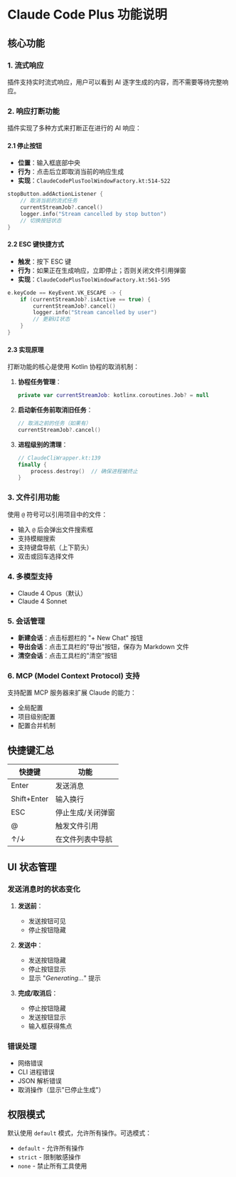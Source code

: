 # Claude Code Plus 功能说明

## 核心功能

### 1. 流式响应

插件支持实时流式响应，用户可以看到 AI 逐字生成的内容，而不需要等待完整响应。

### 2. 响应打断功能

插件实现了多种方式来打断正在进行的 AI 响应：

#### 2.1 停止按钮

- **位置**：输入框底部中央
- **行为**：点击后立即取消当前的响应生成
- **实现**：`ClaudeCodePlusToolWindowFactory.kt:514-522`

```kotlin
stopButton.addActionListener {
    // 取消当前的流式任务
    currentStreamJob?.cancel()
    logger.info("Stream cancelled by stop button")
    // 切换按钮状态
}
```

#### 2.2 ESC 键快捷方式

- **触发**：按下 ESC 键
- **行为**：如果正在生成响应，立即停止；否则关闭文件引用弹窗
- **实现**：`ClaudeCodePlusToolWindowFactory.kt:561-595`

```kotlin
e.keyCode == KeyEvent.VK_ESCAPE -> {
    if (currentStreamJob?.isActive == true) {
        currentStreamJob?.cancel()
        logger.info("Stream cancelled by user")
        // 更新UI状态
    }
}
```

#### 2.3 实现原理

打断功能的核心是使用 Kotlin 协程的取消机制：

1. **协程任务管理**：
   ```kotlin
   private var currentStreamJob: kotlinx.coroutines.Job? = null
   ```

2. **启动新任务前取消旧任务**：
   ```kotlin
   // 取消之前的任务（如果有）
   currentStreamJob?.cancel()
   ```

3. **进程级别的清理**：
   ```kotlin
   // ClaudeCliWrapper.kt:139
   finally {
       process.destroy()  // 确保进程被终止
   }
   ```

### 3. 文件引用功能

使用 `@` 符号可以引用项目中的文件：

- 输入 `@` 后会弹出文件搜索框
- 支持模糊搜索
- 支持键盘导航（上下箭头）
- 双击或回车选择文件

### 4. 多模型支持

- Claude 4 Opus（默认）
- Claude 4 Sonnet

### 5. 会话管理

- **新建会话**：点击标题栏的 "+ New Chat" 按钮
- **导出会话**：点击工具栏的"导出"按钮，保存为 Markdown 文件
- **清空会话**：点击工具栏的"清空"按钮

### 6. MCP (Model Context Protocol) 支持

支持配置 MCP 服务器来扩展 Claude 的能力：

- 全局配置
- 项目级别配置
- 配置合并机制

## 快捷键汇总

| 快捷键 | 功能 |
|--------|------|
| Enter | 发送消息 |
| Shift+Enter | 输入换行 |
| ESC | 停止生成/关闭弹窗 |
| @ | 触发文件引用 |
| ↑/↓ | 在文件列表中导航 |

## UI 状态管理

### 发送消息时的状态变化

1. **发送前**：
   - 发送按钮可见
   - 停止按钮隐藏

2. **发送中**：
   - 发送按钮隐藏
   - 停止按钮显示
   - 显示 "_Generating..._" 提示

3. **完成/取消后**：
   - 停止按钮隐藏
   - 发送按钮显示
   - 输入框获得焦点

### 错误处理

- 网络错误
- CLI 进程错误
- JSON 解析错误
- 取消操作（显示"已停止生成"）

## 权限模式

默认使用 `default` 模式，允许所有操作。可选模式：

- `default` - 允许所有操作
- `strict` - 限制敏感操作
- `none` - 禁止所有工具使用